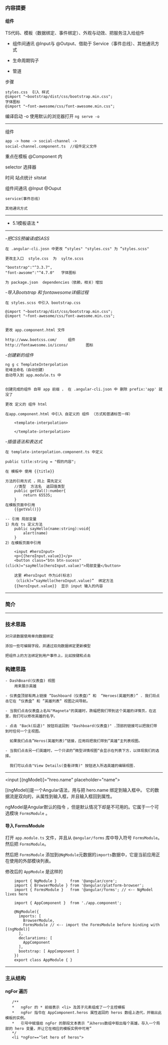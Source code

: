 ### 内容提要



#### 组件

TS代码、模板（数据绑定、事件绑定）、外观与动效、把服务注入给组件

- 组件间通讯
@Input与 @Output、借助于 Service（事件总线）、其他通讯方式

- 生命周期钩子

- 管道


步骤
```
styles.css  引入 样式 
@import "~bootstrap/dist/css/bootstrap.min.css";
字体图标
@import "~font-awesome/css/font-awesome.min.css";
```

编译启动
-o 使用默认的浏览器打开
`ng serve -o`  


----
组件 
```
app -> home -> social-channel -> 
social-channel.component.ts  //组件定义文件
```

重点在模板 
@Component 内

selector 选择器


时间 站点统计
sitstat


组件间通讯
    @Input
    @Ouput

    service(事件总线)

    其他通讯方式


---
* 5.1模板语法 *
---

-_把CSS预编译成SASS_

	在 .angular-cli.josn 中更改 “styles" "styles.css" 为 ”styles.scss"
	
	更改主入口  style.css  为  sylte.scss
	
	"bootstrap":"^3.3.7",
	"font-awsome":"^4.7.0"   字体图标
	
	为 package.json  dependencies（依赖，相关）增加 

-_导入Bootstrap 和 fontawesome详细过程_

	在 styles.scss 中引入 bootstrap.css

	@import "~bootstrap/dist/css/bootstrap.min.css";
	@import "~font-awesome/css/font-awesome.min.css";

	
	更改 app.component.html 文件 

	http://www.bootcss.com/		组件
	http://fontawesome.io/icons/		图标


-_创建新的组件_

	ng g c TemplateInterpolation
	驼峰法命名（自动创建）
	自动导入到 app.module.ts 中


	创建完成的组件 自带 app 前缀 ， 在 .angular-cli.json 中 删除 prefix:'app' 就没了

	更改 定义的 组件 html

	在app.component.html 中引入 自定义的 组件 （方式和普通标签一样）
	
		<template-interpolation>

	  	</template-interpolation>



-_插值语法和表达式_

	在 template-interpolation.component.ts 中定义

	public title:string = "假的内容";
	
	在 模板中 使用 {{title}}

	方法的引用方式 ，同上 需先定义
		//类型  方法名  返回值类型
		public getVal():number{
    		return 65535;
  		}
	在模板页面中引用
		{{getVal()}}

	-- 引用 局部变量
	1）先在 ts 定义方法
		public sayHello(name:string):void{
    		alert(name)
  		}
	2）在模板页面中引用

		<input #heroInput>
    	<p>{{heroInput.value}}</p>
    	<button class="btn btn-sucess" (click)="sayHello(heroInput.value)">局部变量</button>

		这里 #heroInput 作为id(标志)  
		（click)=“sayHello(heroInput.value)”  绑定方法
		{{heroInput.value}}  显示 input 输入的内容


---
### 简介
---
### 技术思路

	对只读数据使用单向数据绑定

	添加一些可编辑字段，并通过双向数据绑定更新模型

	把组件上的方法绑定到用户事件上，比如按键和点击

### 构建思路
	
	- DashBoard(仪表盘) 视图
		用来展示英雄
	
	- 仪表盘顶部有两上链接 “Dashboard（仪表盘）” 和  “Heroes(英雄列表)” . 我们将点击它在 “仪表盘” 和 ”英雄列表“ 视图之间导航。
	
	- 当我们点击仪表盘上名叫"Magneta"的英雄时，跌幅把我们带到这个英雄的详情页，在这里，我们可以修改英雄的名字。
	
	- 点击 "Back(后退)" 按钮将返回到 "Dashboard(仪表盘)" .顶部的链接可以把我们带 到时任何一个主视图。
		
	  如果我们点击”Heros(英雄列表)“链接，应用将把我们带到”英雄“主列表视图。
	  
	- 当我们点击另一们英雄时，一个只读的”微型详情视图“会显示在列表下方，以体现我们的选择。
	   
	  我们可以点击"View Details(查看详情)" 按钮进入所选英雄的编辑视图.
	  

---



<input [(ngModel)]="hreo.name" placeholder="name">

[(ngModel)]是一个Angular语法，用与把 hero.name 绑定到输入框中。 它的数据流是双向的，从属性到输入框，并且输入框回到属性。

ngModel是Angular默认的指令 ，但是默认情况下却是不可用的。它属于一个可选模块 `FormsModule` 。

#### 导入 FormsModule

打开 `app.module.ts` 文件，并且从 `@angular/forms` 库中导入符号 `FormsModule`。然后把 `FormsModule`。

然后把 `FormsModule` 添加到`@NgModule`元数据的`imports`数据中，它是当前应用正在使用的外部模块列表。

修改后的 `AppModule` 是这样的

```
	import { NgModule }      from '@angular/core';
	import { BrowserModule } from '@angular/platform-browser';
	import { FormsModule }   from '@angular/forms'; // <-- NgModel lives here
	 
	import { AppComponent }  from './app.component';
	 
	@NgModule({
	  imports: [
		BrowserModule,
		FormsModule // <-- import the FormsModule before binding with [(ngModel)]
	  ],
	  declarations: [
		AppComponent
	  ],
	  bootstrap: [ AppComponent ]
	})
	export class AppModule { }
```

---

### 主从结构

#### ngFor 遍历
 ```
	/**
	*	ngFor 的 * 前缀表示 <li> 及其子元素组成了一个主控模板
	*	ngFor 指令在 AppComponent.heros 属性返回的 heros 数组上迭代，并输出此模板的实例。
	*	引号中赋值给 ngFor 的那段文本表示 “从heros数组中取出每个英雄，存入一个局部的 hero 变量，并让它在相应的模板实例中可用”
	*/	
	<li *ngFor=="let hero of heros">
 ```
 
 

